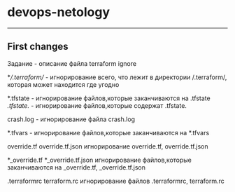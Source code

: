 # devops-netology
---
First changes
---

Задание - описание файла terraform ignore

**/.terraform/* - игнорирование всего, что лежит в директории /.terraform/, которая может находится где угодно

*.tfstate - игнорирование файлов,которые заканчиваются на .tfstate
*.tfstate.* - игнорирование файлов,которые содержат .tfstate.

crash.log - игнорирование файла crash.log

*.tfvars - игнорирование файлов,которые заканчиваются на *.tfvars

override.tf
override.tf.json
игнорирование override.tf, override.tf.json

*_override.tf
*_override.tf.json
игнорирование файлов,которые заканчиваются на _override.tf, _override.tf.json

.terraformrc
terraform.rc
игнорирование файлов .terraformrc, terraform.rc
